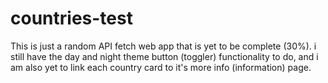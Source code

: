 # countries-test
This is just a random API fetch web app that is yet to be complete (30%). i still have the day and night theme button (toggler) functionality to do, and i am also yet to link each country card to it's more info (information) page. 

